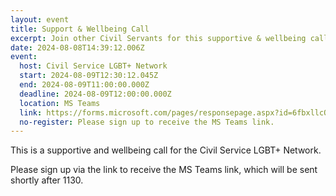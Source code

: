 ```yaml
---
layout: event
title: Support & Wellbeing Call
excerpt: Join other Civil Servants for this supportive & wellbeing call.
date: 2024-08-08T14:39:12.006Z
event:
  host: Civil Service LGBT+ Network
  start: 2024-08-09T12:30:12.045Z
  end: 2024-08-09T11:00:00.000Z
  deadline: 2024-08-09T12:00:00.000Z
  location: MS Teams
  link: https://forms.microsoft.com/pages/responsepage.aspx?id=6fbxllcQF0GsKIDN_ob4w5rH-JYeC7RDoJ1LtGte0GxUQ01RMVUwQldQVDdDQlZHVTlDUzk4SzUxQi4u
  no-register: Please sign up to receive the MS Teams link.
---
```

T﻿his is a supportive and wellbeing call for the Civil Service LGBT+ Network. 

P﻿lease sign up via the link to receive the MS Teams link, which will be sent shortly after 1130.
